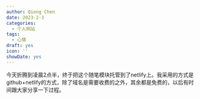 ```yaml
---
author: Qiong Chen
date: 2023-2-3
categories:
  - 个人网站
tags:
  - 心情
draft: yes
icon: ''
showDate: yes
---
```


今天折腾到凌晨2点半，终于把这个随笔模块托管到了netlify上。我采用的方式是github+netlify的方式，除了域名是需要收费的之外，其余都是免费的，以后有时间跟大家分享一下过程。